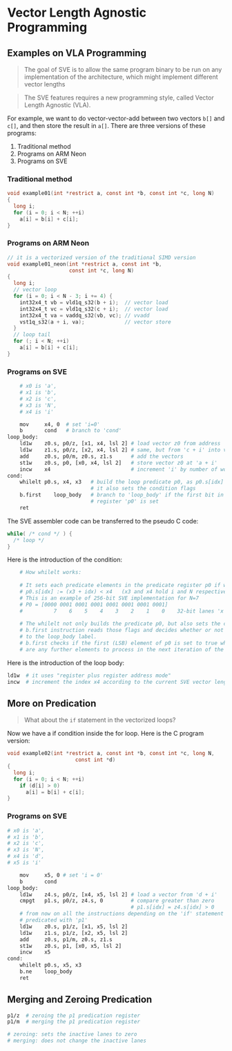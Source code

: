 # Vector Length Agnostic Programming

## Examples on VLA Programming

> The goal of SVE is to allow the same program binary to be run on any implementation of the architecture, which might implement different vector lengths

> The SVE features requires a new programming style, called Vector Length Agnostic \(VLA\).

For example, we want to do vector-vector-add between two vectors `b[]` and `c[]`, and then store the result in `a[]`. There are three versions of these programs:

1. Traditional method
2. Programs on ARM Neon
3. Programs on SVE

### Traditional method

```c
void example01(int *restrict a, const int *b, const int *c, long N)
{
  long i;
  for (i = 0; i < N; ++i)
    a[i] = b[i] + c[i];
}
```

### Programs on ARM Neon

```c
// it is a vectorized version of the traditional SIMD version
void example01_neon(int *restrict a, const int *b,
                    const int *c, long N)
{
  long i;
  // vector loop
  for (i = 0; i < N - 3; i += 4) {
    int32x4_t vb = vld1q_s32(b + i);  // vector load
    int32x4_t vc = vld1q_s32(c + i);  // vector load
    int32x4_t va = vaddq_s32(vb, vc); // vvadd
    vst1q_s32(a + i, va);             // vector store
  }
  // loop tail
  for (; i < N; ++i)
    a[i] = b[i] + c[i];
}

```

### Programs on SVE

```bash
    # x0 is 'a', 
    # x1 is 'b', 
    # x2 is 'c', 
    # x3 is 'N', 
    # x4 is 'i'

    mov     x4, 0  # set 'i=0'
    b       cond   # branch to 'cond'
loop_body:
    ld1w    z0.s, p0/z, [x1, x4, lsl 2] # load vector z0 from address 'b + i'
    ld1w    z1.s, p0/z, [x2, x4, lsl 2] # same, but from 'c + i' into vector z1
    add     z0.s, p0/m, z0.s, z1.s      # add the vectors
    st1w    z0.s, p0, [x0, x4, lsl 2]   # store vector z0 at 'a + i'
    incw    x4                          # increment 'i' by number of words in a vector
cond:
    whilelt p0.s, x4, x3   # build the loop predicate p0, as p0.s[idx] = (x4+idx) < x3
                           # it also sets the condition flags
    b.first    loop_body   # branch to 'loop_body' if the first bit in the predicate
                           # register 'p0' is set
    ret
```

The SVE assembler code can be transferred to the pseudo C code:

```c
while( /* cond */ ) {
  /* loop */
}
```

Here is the introduction of the condition:

```bash
    # How whilelt works:
    
    # It sets each predicate elements in the predicate register p0 if we have:
    # p0.s[idx] := (x3 + idx) < x4   (x3 and x4 hold i and N respectively)
    # This is an example of 256-bit SVE implementation for N=7
    # P0 = [0000 0001 0001 0001 0001 0001 0001 0001]
    #          7    6    5    4    3    2    1    0    32-bit lanes 'x'
    
    # The whilelt not only builds the predicate p0, but also sets the condition flags
    # b.first instruction reads those flags and decides whether or not to branch
    # to the loop_body label.
    # b.first checks if the first (LSB) element of p0 is set to true which means there
    # are any further elements to process in the next iteration of the loop.
```

Here is the introduction of the loop body:

```bash
ld1w  # it uses "register plus register address mode"
incw  # increment the index x4 according to the current SVE vector length!!
```

## More on Predication

> What about the `if` statement in the vectorized loops?

Now we have a if condition inside the for loop. Here is the C program version:

```c
void example02(int *restrict a, const int *b, const int *c, long N,
                      const int *d)
{
  long i;
  for (i = 0; i < N; ++i)
    if (d[i] > 0)
      a[i] = b[i] + c[i];
}
```

### Programs on SVE

```bash
# x0 is 'a', 
# x1 is 'b', 
# x2 is 'c', 
# x3 is 'N', 
# x4 is 'd', 
# x5 is 'i'

    mov     x5, 0 # set 'i = 0'
    b       cond
loop_body:
    ld1w    z4.s, p0/z, [x4, x5, lsl 2] # load a vector from 'd + i'
    cmpgt   p1.s, p0/z, z4.s, 0         # compare greater than zero
                                        # p1.s[idx] = z4.s[idx] > 0
    # from now on all the instructions depending on the 'if' statement are
    # predicated with 'p1'
    ld1w    z0.s, p1/z, [x1, x5, lsl 2]
    ld1w    z1.s, p1/z, [x2, x5, lsl 2]
    add     z0.s, p1/m, z0.s, z1.s
    st1w    z0.s, p1, [x0, x5, lsl 2]
    incw    x5
cond:
    whilelt p0.s, x5, x3
    b.ne    loop_body
    ret
```

## Merging and Zeroing Predication

```bash
p1/z  # zeroing the p1 predication register
p1/m  # merging the p1 predication register

# zeroing: sets the inactive lanes to zero
# merging: does not change the inactive lanes
```


